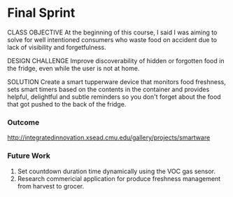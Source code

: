 # Final Sprint

CLASS OBJECTIVE
At the beginning of this course, I said I was aiming to solve for well intentioned consumers who waste food on accident due to lack of visibility and forgetfulness.

DESIGN CHALLENGE
Improve discoverability of hidden or forgotten food in the fridge, even while the user is not at home.

SOLUTION
Create a smart tupperware device that monitors food freshness, sets smart timers based on the contents in the container and provides helpful, delightful and subtle reminders so you don't forget about the food that got pushed to the back of the fridge.   

### Outcome 

http://integratedinnovation.xsead.cmu.edu/gallery/projects/smartware

### Future Work

1) Set countdown duration time dynamically using the VOC gas sensor.
2) Research commericial application for produce freshness management from harvest to grocer.




